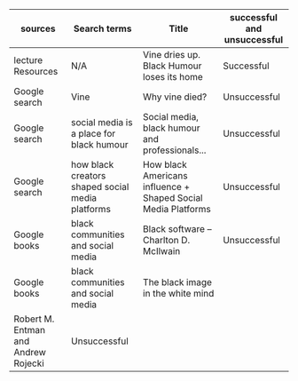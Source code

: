 | sources       | Search terms  | Title | successful and unsuccessful|
| ------------- |-------------| -----| --------------------------|
| lecture Resources| N/A | Vine dries up. Black Humour loses its home|Successful|
| Google search     | Vine     |   Why vine died?|   Unsuccessful    |
| Google search | social media is a place for black humour |Social media, black humour and professionals...| Unsuccessful |
|Google search  | how black creators shaped social media platforms|How black Americans influence + Shaped Social Media Platforms|Unsuccessful|
| Google books  | black communities and social media|Black software – Charlton D. McIlwain | Unsuccessful |
| Google books | black communities and social media | The black image in the white mind 
Robert M. Entman and Andrew Rojecki | Unsuccessful |

